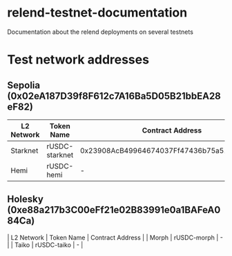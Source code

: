 # relend-testnet-documentation
Documentation about the relend deployments on several testnets

# Test network addresses

## Sepolia (0x02eA187D39f8F612c7A16Ba5D05B21bbEA28eF82)

| L2 Network | Token Name | Contract Address |
|------------|------------|------------------|
| Starknet | rUSDC-starknet | 0x23908AcB49964674037Ff47436b75a51695da4Cb |
| Hemi | rUSDC-hemi | - |

## Holesky (0xe88a217b3C00eFf21e02B83991e0a1BAFeA084Ca)

| L2 Network | Token Name | Contract Address |
| Morph | rUSDC-morph | - |
| Taiko | rUSDC-taiko | - |
